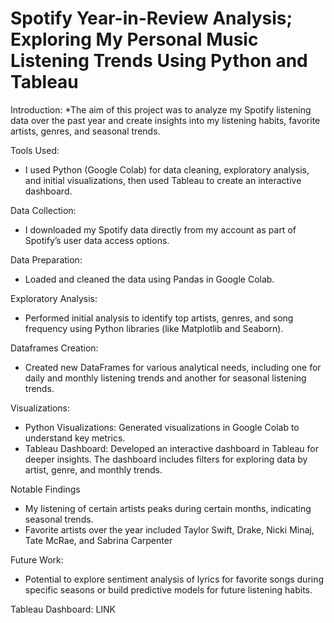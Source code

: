 # Spotify Year-in-Review Analysis; Exploring My Personal Music Listening Trends Using Python and Tableau

Introduction: 
*The aim of this project was to analyze my Spotify listening data over the past year and create insights into my listening habits, favorite artists, genres, and seasonal trends.

Tools Used:
* I used Python (Google Colab) for data cleaning, exploratory analysis, and initial visualizations, then used Tableau to create an interactive dashboard.

Data Collection: 
* I downloaded my Spotify data directly from my account as part of Spotify’s user data access options. 

Data Preparation: 
* Loaded and cleaned the data using Pandas in Google Colab.

Exploratory Analysis: 
* Performed initial analysis to identify top artists, genres, and song frequency using Python libraries (like Matplotlib and Seaborn).

Dataframes Creation: 
* Created new DataFrames for various analytical needs, including one for daily and monthly listening trends and another for seasonal listening trends.

Visualizations:
* Python Visualizations: Generated visualizations in Google Colab to understand key metrics.
* Tableau Dashboard: Developed an interactive dashboard in Tableau for deeper insights. The dashboard includes filters for exploring data by artist, genre, and monthly trends.

Notable Findings
* My listening of certain artists peaks during certain months, indicating seasonal trends.
* Favorite artists over the year included Taylor Swift, Drake, Nicki Minaj, Tate McRae, and Sabrina Carpenter

Future Work:
* Potential to explore sentiment analysis of lyrics for favorite songs during specific seasons or build predictive models for future listening habits.

Tableau Dashboard: LINK
